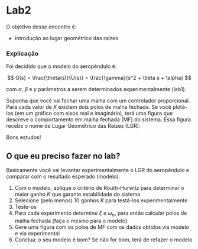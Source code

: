 # Lab2

O objetivo desse encontro é:

- introdução ao lugar geométrico das raízes

### Explicação

Foi decidido que o modelo do aeropêndulo é:

$$ G(s) = \frac{\theta(s)}{U(s)} = \frac{\gamma}{s^2 + \beta s + \alpha} $$

com $\alpha$, $\beta$ e $\gamma$ parâmetros a serem determinados experimentalmente (lab1).

Suponha que você vai fechar uma malha com um controlador proporcional. Para cada valor de $K$ existem dois polos de malha fechada. Se você plotá-los (em um gráfico com eixos real e imaginário), terá uma figura que descreve o comportamento em malha fechada (MF) do sistema. Essa figura recebe o nome de Lugar Geométrico das Raízes (LGR).

Bons estudos!

## O que eu preciso fazer no lab?

Basicamente você vai levantar experimentalmente o LGR do aeropêndulo e comparar com o resultado esperado (modelo).

1. Com o modelo, aplique o critério de Routh-Hurwitz para determinar o maior ganho $K$ que garante estabilidade do sistema
2. Selecione (pelo menos) 10 ganhos $K$ para testá-los experimentalmente
3. Teste-os
4. Para cada experimento determine $\xi$ e $\omega_n$, para então calcular polos de malha fechada (faça o mesmo para o modelo)
5. Gere uma figura com os polos de MF com os dados obtidos via modelo e via experimental
6. Conclua: o seu modelo é bom? Se não for bom, terá de refazer o modelo
